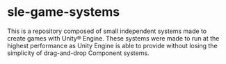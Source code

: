 # sle-game-systems
This is a repository composed of small independent systems made to create games with Unity® Engine. These systems were made to run at the highest performance as Unity Engine is able to provide without losing the simplicity of drag-and-drop Component systems.
